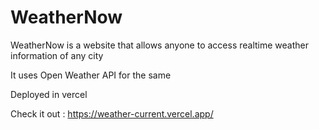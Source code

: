 # WeatherNow
WeatherNow is a website that allows anyone to access realtime weather information of any city

It uses Open Weather API for the same

Deployed in vercel

Check it out : https://weather-current.vercel.app/
